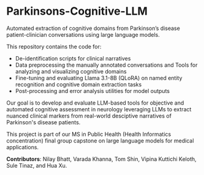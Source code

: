 # Parkinsons-Cognitive-LLM

Automated extraction of cognitive domains from Parkinson’s disease patient-clinician conversations using large language models.

This repository contains the code for:

- De-identification scripts for clinical narratives
- Data preprocessing the manually annotated conversations and Tools for analyzing and visualizing cognitive domains
- Fine-tuning and evaluating Llama 3.1-8B (QLoRA) on named entity recognition and cognitive domain extraction tasks
- Post-processing and error analysis utilities for model outputs

Our goal is to develop and evaluate LLM-based tools for objective and automated cognitive assessment in neurology leveraging LLMs to extract nuanced clinical markers from real-world desciptive narratives of Parkinson's disease patients.

This project is part of our MS in Public Health (Health Informatics concentration) final group capstone on large language models for medical applications. 

**Contributors**: Nilay Bhatt, Varada Khanna, Tom Shin, Vipina Kuttichi Keloth, Sule Tinaz, and Hua Xu.
